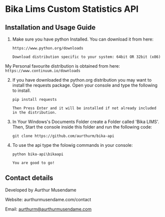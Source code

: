 # Bika Lims Custom Statistics API

## Installation and Usage Guide

1. Make sure you have python Installed. You can download it from here: 
	```
	https://www.python.org/downloads

	Download distribution specific to your system: 64bit OR 32bit (x86)
	```
My Personal favourite distribution is obtained from here: 
	```
	https://www.continuum.io/downloads
	```

2. If you have downloaded the python.org distribution you may want to install the requests package. Open your console and type the following to install.

	```
	pip install requests
	
	Then Press Enter and it will be installed if not already included in the distribution.
	```

3. In Your Windows's Documents Folder create a Folder called 'Bika LIMS'. Then, Start the console inside this folder and run the following code:
	```
	git clone https://github.com/aurthurm/bika-api
	````
4. To use the api type the folowig commands in your console:
	```
	python bika-api\bikaapi

	You are good to go!
	```


## Contact details

Developed by Aurthur Musendame

Website: aurthurmusendame.com/contact

Email: aurthurm@aurthurmusendame.com